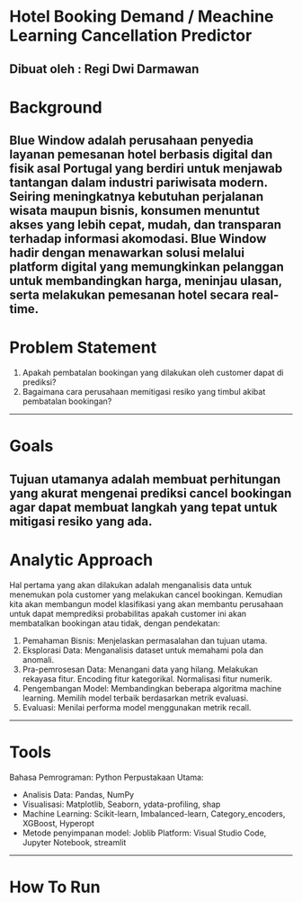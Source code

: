 # Hotel Booking Demand / Meachine Learning Cancellation Predictor
Dibuat oleh : Regi Dwi Darmawan
---
# Background

**Blue Window** adalah perusahaan penyedia layanan pemesanan hotel berbasis digital dan fisik asal Portugal yang berdiri untuk menjawab tantangan dalam industri pariwisata modern. Seiring meningkatnya kebutuhan perjalanan wisata maupun bisnis, konsumen menuntut akses yang lebih cepat, mudah, dan transparan terhadap informasi akomodasi. Blue Window hadir dengan menawarkan solusi melalui platform digital yang memungkinkan pelanggan untuk membandingkan harga, meninjau ulasan, serta melakukan pemesanan hotel secara real-time.
---
# Problem Statement

1. Apakah pembatalan bookingan yang dilakukan oleh customer dapat di prediksi?
2. Bagaimana cara perusahaan memitigasi resiko yang timbul akibat pembatalan bookingan?
---
# Goals

Tujuan utamanya adalah membuat perhitungan yang akurat mengenai prediksi cancel bookingan agar dapat membuat langkah yang tepat untuk mitigasi resiko yang ada.
---
# Analytic Approach

Hal pertama yang akan  dilakukan adalah menganalisis data untuk menemukan pola customer yang melakukan cancel bookingan.
Kemudian kita akan membangun model klasifikasi yang akan membantu perusahaan untuk dapat memprediksi probabilitas apakah customer ini akan membatalkan bookingan atau tidak, dengan pendekatan:
1. Pemahaman Bisnis:
Menjelaskan permasalahan dan tujuan utama.
2. Eksplorasi Data:
Menganalisis dataset untuk memahami pola dan anomali.
3. Pra-pemrosesan Data:
Menangani data yang hilang.
Melakukan rekayasa fitur.
Encoding fitur kategorikal.
Normalisasi fitur numerik.
4. Pengembangan Model:
Membandingkan beberapa algoritma machine learning.
Memilih model terbaik berdasarkan metrik evaluasi.
5. Evaluasi:
Menilai performa model menggunakan metrik recall.
---
# Tools

Bahasa Pemrograman: Python
Perpustakaan Utama:
  - Analisis Data: Pandas, NumPy
  - Visualisasi: Matplotlib, Seaborn, ydata-profiling, shap
  - Machine Learning: Scikit-learn, Imbalanced-learn, Category_encoders, XGBoost, Hyperopt
  - Metode penyimpanan model: Joblib
Platform: Visual Studio Code, Jupyter Notebook, streamlit
---
# How To Run


